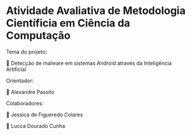 # Atividade Avaliativa de Metodologia Científicia em Ciência da Computação

Tema do projeto: 

🌼 Detecção de malware em sistemas Android através da Inteligência Artificial

Orientador: 

🌻 Alexandre Passito

Colaboradores: 

🌷 Jessica de Figueredo Colares

🌷 Lucca Dourado Cunha

